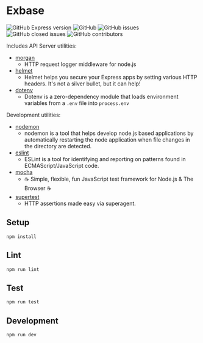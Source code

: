 # Exbase

![GitHub Express version](https://img.shields.io/badge/Express-V4.17-blue?style=for-the-badge)
![GitHub](https://img.shields.io/github/license/bukusaku/exbase?style=for-the-badge)
![GitHub issues](https://img.shields.io/github/issues/bukusaku/exbase?style=for-the-badge)
![GitHub closed issues](https://img.shields.io/github/issues-closed/bukusaku/exbase?style=for-the-badge)
![GitHub contributors](https://img.shields.io/github/contributors/bukusaku/exbase?style=for-the-badge)

Includes API Server utilities:

* [morgan](https://www.npmjs.com/package/morgan)
  * HTTP request logger middleware for node.js
* [helmet](https://www.npmjs.com/package/helmet)
  * Helmet helps you secure your Express apps by setting various HTTP headers. It's not a silver bullet, but it can help!
* [dotenv](https://www.npmjs.com/package/dotenv)
  * Dotenv is a zero-dependency module that loads environment variables from a `.env` file into `process.env`

Development utilities:

* [nodemon](https://www.npmjs.com/package/nodemon)
  * nodemon is a tool that helps develop node.js based applications by automatically restarting the node application when file changes in the directory are detected.
* [eslint](https://www.npmjs.com/package/eslint)
  * ESLint is a tool for identifying and reporting on patterns found in ECMAScript/JavaScript code.
* [mocha](https://www.npmjs.com/package/mocha)
  * ☕️ Simple, flexible, fun JavaScript test framework for Node.js & The Browser ☕️
* [supertest](https://www.npmjs.com/package/supertest)
  * HTTP assertions made easy via superagent.

## Setup

```
npm install
```

## Lint

```
npm run lint
```

## Test

```
npm run test
```

## Development

```
npm run dev
```

